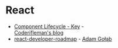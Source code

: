 # React

- [Component Lifecycle - Key](https://blog.coderifleman.com/2015/06/27/learning-react-3/) - [	
Coderifleman's blog](https://blog.coderifleman.com/)
- [react-developer-roadmap](https://github.com/adam-golab/react-developer-roadmap) - [Adam Gołąb](https://github.com/adam-golab)
